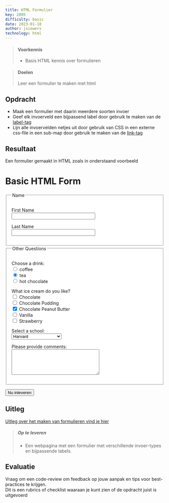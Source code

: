 ```yaml
---
title: HTML Formulier
key: 2005
difficulty: basic
date: 2023-01-10
author: jsiewers
technology: html
---
```




> #### Voorkennis
> * Basis HTML kennis over formulieren

> #### Doelen
> Leer een formulier te maken met html


## Opdracht
* Maak een formulier met daarin meerdere soorten invoer
* Geef elk invoerveld een bijpassend label door gebruik te maken van de [label-tag](https://www.w3schools.com/tags/tag_label.asp) 
* Lijn alle invoervelden netjes uit door gebruik van CSS in een externe css-file in een sub-map door gebruik te maken van de  [link-tag](https://www.w3schools.com/tags/tag_link.asp)


## Resultaat
Een formulier gemaakt in HTML zoals in onderstaand voorbeeld

<div class="html">
    <h1>Basic HTML Form</h1>
    <form method="post" action="http://cscie12.dce.harvard.edu/echo">
        <fieldset style="padding:16px;background-color:white">
            <legend>Name</legend>
            <p>
                <label for="fname">First Name </label>
                <br/>
                <input   type="text" name="fname" id="fname" size="30" /> </p>
            <p>
                <label for="lname">Last Name </label>
                <br/>
                <input  type="text" name="lname" id="lname" size="30" /> </p>
        </fieldset>
        <fieldset style="padding:16px;background-color:white">
            <legend>Other Questions</legend>
            <p>
                Choose a drink:
                <br/>
                <input   type="radio" name="drink" id="coffee" value="coffee" />
                <label for="coffee">coffee</label>
                <br/>
                <input  checked="checked" type="radio" name="drink" id="tea" value="tea" />
                <label for="tea">tea</label>
                <br/>
                <input   type="radio" name="drink" id="hotchoc" value="hot_chocolate" />
                <label for="hotchoc">hot chocolate</label>
                <br/>
            </p>
            <p> What ice cream do you like?
                <br/>
                <input   type="checkbox" name="icecream" id="icecream_chocolate" value="chocolate" />
                <label for="icecream_chocolate">Chocolate</label>
                <br/>
                <input   type="checkbox" name="icecream" id="icecream_hcp" value="herrell's chocolate pudding" />
                <label for="icecream_hcp">Chocolate Pudding</label>
                <br/>
                <input  checked="checked" type="checkbox" name="icecream" id="icecream_cpb" value="chocolate peanut butter" />
                <label for="icecream_cpb">Chocolate Peanut Butter</label>
                <br/>
                <input   type="checkbox" name="icecream" id="icecream_vanilla" value="vanilla" />
                <label for="icecream_vanilla">Vanilla</label>
                <br/>
                <input   type="checkbox" name="icecream" id="icecream_strawberry" value="strawberry" />
                <label for="icecream_strawberry">Strawberry</label>
            </p>
            <p>
                <label for="school">Select a school:</label>
                <br/>
                <select   name="school" id="school">
                    <optgroup label="ACC">
                        <option>Boston College</option>
                        <option>Clemson</option>
                        <option>Duke</option>
                        <option>Florida State</option>
                        <option>Georgia Tech</option>
                        <option>Louiville</option>
                        <option>Miami</option>
                        <option>North Carolina</option>
                        <option>North Carolina State</option>
                        <option>Notre Dame</option>
                        <option>Pitt</option>
                        <option>Syracuse</option>
                        <option>Virginia</option>
                        <option>Virginia Tech</option>
                        <option>Wake Forest</option>
                    </optgroup>
                    <optgroup label="Big 10">
                        <option>Illinois</option>
                        <option>Indiana</option>
                        <option>Iowa</option>
                        <option>Maryland</option>
                        <option>Michigan</option>
                        <option>Michigan State</option>
                        <option>Minnesota</option>
                        <option>Nebraska</option>
                        <option>Northwestern</option>
                        <option>Ohio State</option>
                        <option>Penn State</option>
                        <option>Purdue</option>
                        <option>Rutgers</option>
                        <option>Wisconsin</option>
                    </optgroup>
                    <optgroup label="Big XII">
                        <option>Baylor</option>
                        <option>Iowa State</option>
                        <option>Kansas</option>
                        <option>Kansas State</option>
                        <option>Oklahoma</option>
                        <option>Oklahoma State</option>
                        <option>Texas</option>
                        <option>Texas Christian</option>
                        <option>Texas Tech</option>
                        <option>West Virginia</option>
                    </optgroup>
                    <optgroup label="Ivy League">
                        <option>Brown</option>
                        <option>Columbia</option>
                        <option>Cornell</option>
                        <option>Dartmouth</option>
                        <option selected 00="selected">Harvard</option>
                        <option>Penn </option>
                        <option>Princeton</option>
                        <option>Yale</option>
                    </optgroup>
                    <optgroup label="Pac 12">
                        <option>Arizona</option>
                        <option>Arizona State</option>
                        <option>California</option>
                        <option>Colorado</option>
                        <option>Oregon</option>
                        <option>Oregon State</option>
                        <option>Stanford</option>
                        <option>UCLA</option>
                        <option>USC</option>
                        <option>Utah</option>
                        <option>Washington</option>
                        <option>Washington State</option>
                    </optgroup>
                </select>
            </p>
            <p>
                <label for="comments">Please provide comments:</label>
                <br/>
                <textarea   rows="5" cols="32" name="comments" id="comments"></textarea>
            </p>
        </fieldset>
        <p>
            <input type="submit" value="Nu inleveren"/>
        </p>
    </form>
</div>

## Uitleg 
[Uitleg over het maken van formulieren vind je hier](https://www.edutorial.nl/html/formulieren/#formulieren)

> ##### Op te leveren
> * Een webpagina met een formulier met verschillende invoer-types en bijpassende labels.

## Evaluatie
Vraag om een code-review om feedback op jouw aanpak en tips voor best-practices te krijgen.<br>
Dit is een rubrics of checklist waaraan je kunt zien of de opdracht juist is uitgevoerd
